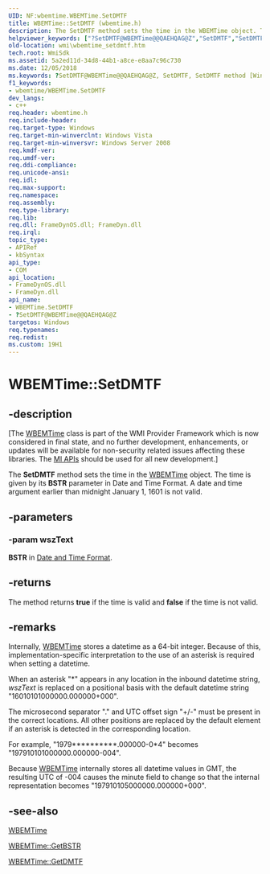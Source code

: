 ```yaml
---
UID: NF:wbemtime.WBEMTime.SetDMTF
title: WBEMTime::SetDMTF (wbemtime.h)
description: The SetDMTF method sets the time in the WBEMTime object. The time is given by its BSTR parameter in Date and Time Format. A date and time argument earlier than midnight January 1, 1601 is not valid.helpviewer_keywords: ["?SetDMTF@WBEMTime@@QAEHQAG@Z","SetDMTF","SetDMTF method [Windows Management Instrumentation]","SetDMTF method [Windows Management Instrumentation]","WBEMTime interface","WBEMTime interface [Windows Management Instrumentation]","SetDMTF method","WBEMTime.SetDMTF","WBEMTime::SetDMTF","_hmm_wbemtime_setdmtf","wbemtime/WBEMTime::SetDMTF","wmi.wbemtime_setdmtf"]
old-location: wmi\wbemtime_setdmtf.htm
tech.root: WmiSdk
ms.assetid: 5a2ed11d-34d8-44b1-a8ce-e8aa7c96c730
ms.date: 12/05/2018
ms.keywords: ?SetDMTF@WBEMTime@@QAEHQAG@Z, SetDMTF, SetDMTF method [Windows Management Instrumentation], SetDMTF method [Windows Management Instrumentation],WBEMTime interface, WBEMTime interface [Windows Management Instrumentation],SetDMTF method, WBEMTime.SetDMTF, WBEMTime::SetDMTF, _hmm_wbemtime_setdmtf, wbemtime/WBEMTime::SetDMTF, wmi.wbemtime_setdmtf
f1_keywords:
- wbemtime/WBEMTime.SetDMTF
dev_langs:
- c++
req.header: wbemtime.h
req.include-header: 
req.target-type: Windows
req.target-min-winverclnt: Windows Vista
req.target-min-winversvr: Windows Server 2008
req.kmdf-ver: 
req.umdf-ver: 
req.ddi-compliance: 
req.unicode-ansi: 
req.idl: 
req.max-support: 
req.namespace: 
req.assembly: 
req.type-library: 
req.lib: 
req.dll: FrameDynOS.dll; FrameDyn.dll
req.irql: 
topic_type:
- APIRef
- kbSyntax
api_type:
- COM
api_location:
- FrameDynOS.dll
- FrameDyn.dll
api_name:
- WBEMTime.SetDMTF
- ?SetDMTF@WBEMTime@@QAEHQAG@Z
targetos: Windows
req.typenames: 
req.redist: 
ms.custom: 19H1
---
```


# WBEMTime::SetDMTF


## -description


<p class="CCE_Message">[The <a href="https://docs.microsoft.com/windows/desktop/WmiSdk/wbemtime">WBEMTime</a> class 
    is part of the WMI Provider Framework which is now considered in final state, and no further development, 
    enhancements, or updates will be available for non-security related issues affecting these libraries. The 
    <a href="https://docs.microsoft.com/previous-versions/windows/desktop/wmi_v2/windows-management-infrastructure">MI APIs</a> should be used for all new 
    development.]

The <b>SetDMTF</b> method sets the time in the <a href="https://docs.microsoft.com/windows/desktop/WmiSdk/wbemtime">WBEMTime</a> object. The time is given by its <b>BSTR</b> parameter in Date and Time Format. A date and time argument earlier than midnight January 1, 1601 is not valid.


## -parameters




### -param wszText

<b>BSTR</b> in <a href="https://docs.microsoft.com/windows/desktop/WmiSdk/date-and-time-format">Date and Time Format</a>.


## -returns



The method returns <b>true</b> if the time is valid and <b>false</b> if the time is not valid.




## -remarks



Internally, <a href="https://docs.microsoft.com/windows/desktop/WmiSdk/wbemtime">WBEMTime</a> stores a datetime as a 64-bit integer. Because of this, implementation-specific interpretation to the use of an asterisk is required when setting a datetime.

When an asterisk "*" appears in any location in the inbound datetime string, <i>wszText</i> is replaced on a positional basis with the default datetime string "16010101000000.000000+000".

The microsecond separator "." and UTC offset sign "+/-" must be present in the correct locations. All other positions are replaced by the default element if an asterisk is detected in the corresponding location.

For example, "1979**********.000000-0*4" becomes "197910101000000.000000-004".

Because <a href="https://docs.microsoft.com/windows/desktop/WmiSdk/wbemtime">WBEMTime</a> internally stores all datetime values in GMT, the resulting UTC of -004 causes the minute field to change so that the internal representation becomes "197910105000000.000000+000".




## -see-also




<a href="https://docs.microsoft.com/windows/desktop/WmiSdk/wbemtime">WBEMTime</a>



<a href="https://docs.microsoft.com/windows/desktop/api/wbemtime/nf-wbemtime-wbemtime-getbstr">WBEMTime::GetBSTR</a>



<a href="https://docs.microsoft.com/windows/desktop/api/wbemtime/nf-wbemtime-wbemtime-getdmtf">WBEMTime::GetDMTF</a>
 

 

